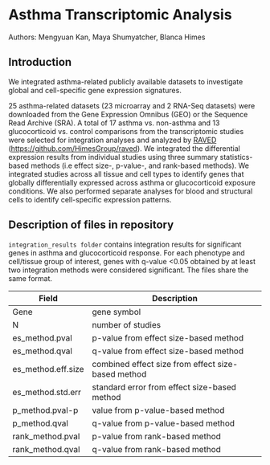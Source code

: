 Asthma Transcriptomic Analysis
======

Authors: Mengyuan Kan, Maya Shumyatcher, Blanca Himes

## Introduction
We integrated asthma-related publicly available datasets to investigate global and cell-specific gene expression signatures.

25 asthma-related datasets (23 microarray and 2 RNA-Seq datasets) were downloaded from the Gene Expression Omnibus (GEO) or the Sequence Read Archive (SRA). A total of 17 asthma vs. non-asthma and 13 glucocorticoid vs. control comparisons from the transcriptomic studies were selected for integration analyses and analyzed by [RAVED](https://github.com/HimesGroup/raved) (https://github.com/HimesGroup/raved). We integrated the differential expression results from individual studies using three summary statistics-based methods (i.e effect size-, p-value-, and rank-based methods). We integrated studies across all tissue and cell types to identify genes that globally differentially expressed across asthma or glucocorticoid exposure conditions. We also performed separate analyses for blood and structural cells to identify cell-specific expression patterns.

## Description of files in repository
`integration_results folder` contains integration results for significant genes in asthma and glucocorticoid response. For each phenotype and cell/tissue group of interest, genes with q-value <0.05 obtained by at least two integration methods were considered significant. The files share the same format.

Field | Description
--- | ---
Gene | gene symbol
N | number of studies
es_method.pval | p-value from effect size-based method
es_method.qval | q-value from effect size-based method
es_method.eff.size | combined effect size from effect size-based method
es_method.std.err | standard error from effect size-based method
p_method.pval-p | value from p-value-based method
p_method.qval | q-value from p-value-based method
rank_method.pval | p-value from rank-based method
rank_method.qval | q-value from rank-based method
